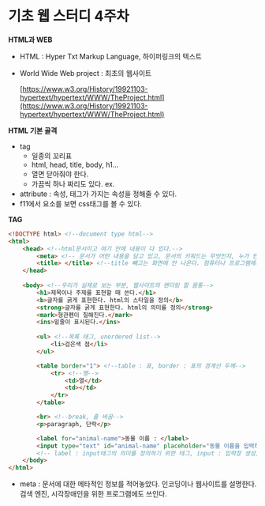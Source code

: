 # 기초 웹 스터디 4주차

**HTML과 WEB**

- HTML : Hyper Txt Markup Language, 하이퍼링크의 텍스트
- World Wide Web project : 최초의 웹사이트
    
    [https://www.w3.org/History/19921103-hypertext/hypertext/WWW/TheProject.html](https://www.w3.org/History/19921103-hypertext/hypertext/WWW/TheProject.html) 
    

**HTML 기본 골격**

- tag
    - 일종의 꼬리표
    - html, head, title, body, h1…
    - 열면 닫아줘야 한다.
    - 가끔씩 하나 짜리도 있다. ex. <br>
- attribute : 속성, 태그가 가지는 속성을 정해줄 수 있다.
- f11에서 요소를 보면 css태그를 볼 수 있다.

**TAG**

```html
<!DOCTYPE html> <!--document type html-->
<html>
	<head> <!--html문서이고 여기 안에 내용이 다 있다.-->
		<meta> <!-- 문서가 어떤 내용을 담고 있고, 문서의 키워드는 무엇인지, 누가 만들었는지 등의 문서 자체의 특성을 담고 있다.-->
		<title> </title> <!--title 빼고는 화면에 안 나온다. 컴퓨터나 프로그램에게 정보를 준다.-->
	</head>
	
	<body> <!--우리가 실제로 보는 부분, 웹사이트의 렌더링 할 몸통-->
		<h1>제목이나 주제를 표현할 때 쓴다.</h1>
		<b>글자를 굵게 표현한다. html의 스타일을 정의</b>
		<strong>글자를 굵게 표현한다. html의 의미를 정의</strong>
		<mark>형관펜이 칠해진다.</mark>
		<ins>밑줄이 표시된다.</ins>
		
		<ul> <!--목록 태그, unordered list-->
			<li>검은색 점</li>
		</ul>

		<table border="1"> <!--table : 표, border : 표의 경계선 두께-->
			<tr> <!--행-->
				<td>열</td>
				<td></td>
			</tr>
		</table>

		<br> <!--break, 줄 바꿈-->
		<p>paragraph, 단락</p>

		<label for="animal-name">동물 이름 : </label>
		<input type="text" id="animal-name" placeholder="동물 이름을 입력하세." autofocus>
		<!-- label : input태그의 의미를 정의하기 위한 태그, input : 입력창 생성, placeholder : 입력창 설명, autofocus : 커서 위치-->
	</body>
</html>
```

- meta : 문서에 대한 메타적인 정보를 적어놓았다. 인코딩이나 웹사이트를 설명한다. 검색 엔진, 시각장애인을 위한 프로그램에도 쓰인다.